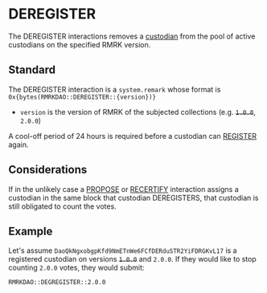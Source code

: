 # DEREGISTER

The DEREGISTER interactions removes a [custodian](../entities/custodian.md) from the pool of active custodians on the specified RMRK version.

## Standard

The DEREGISTER interaction is a `system.remark` whose format is `0x{bytes(RMRKDAO::DEREGISTER::{version})}`

- `version` is the version of RMRK of the subjected collections (e.g. ~~`1.0.0`~~, `2.0.0`)

A cool-off period of 24 hours is required before a custodian can [REGISTER](REGISTER.md) again.

## Considerations

If in the unlikely case a [PROPOSE](PROPOSE.md) or [RECERTIFY](RECERTIFY.md) interaction assigns a custodian in the same block that custodian DEREGISTERS,
that custodian is still obligated to count the votes.

## Example

Let's assume `DaoQkNgxobgpKfd9NmETnWe6FCfDERduSTR2YiFDRGKvL17` is a registered custodian on versions ~~`1.0.0`~~ and `2.0.0`. If they would like to stop counting
`2.0.0` votes, they would submit:

```
RMRKDAO::DEGREGISTER::2.0.0
```
